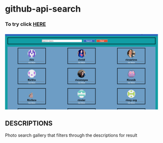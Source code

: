 # github-api-search


<h3>To try click <a href='https://githubfiner1357.netlify.app/' target="_blank">HERE</a><h3>
<img src="/Gitgub-api-app.png" alt="GitHub app img">


<h2>DESCRIPTIONS</h2>
<p>Photo search gallery that filters through the descriptions for result</p>
